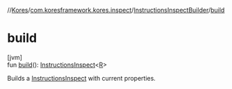 //[Kores](../../../index.md)/[com.koresframework.kores.inspect](../index.md)/[InstructionsInspectBuilder](index.md)/[build](build.md)

# build

[jvm]\
fun [build](build.md)(): [InstructionsInspect](../-instructions-inspect/index.md)<[R](index.md)>

Builds a [InstructionsInspect](../-instructions-inspect/index.md) with current properties.
